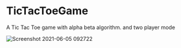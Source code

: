 # TicTacToeGame
A Tic Tac Toe game with alpha beta algorithm. and two player mode


![Screenshot 2021-06-05 092722](https://user-images.githubusercontent.com/60928821/120880701-1248b380-c5e1-11eb-9a21-206851f75467.png)
